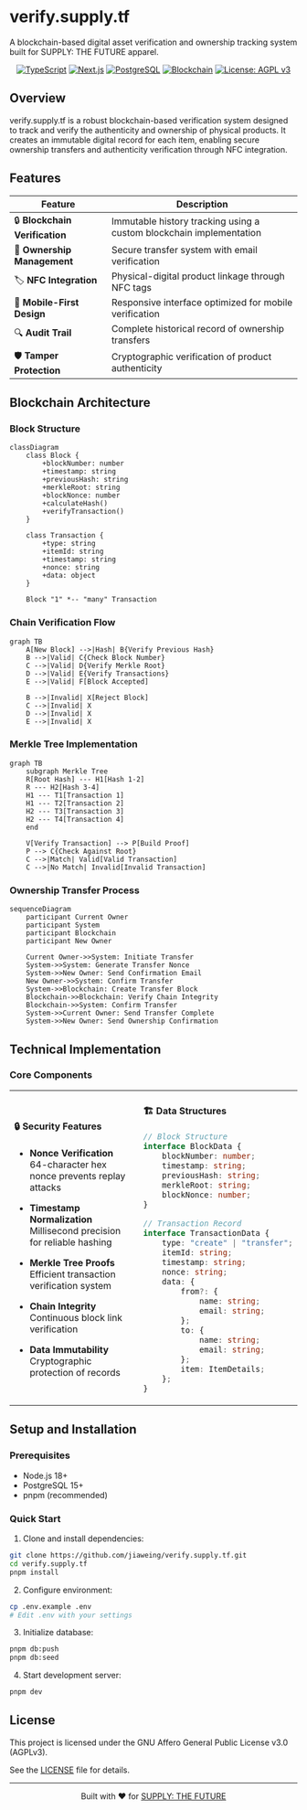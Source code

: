# verify.supply.tf

A blockchain-based digital asset verification and ownership tracking system built for SUPPLY: THE FUTURE apparel.

<div align="center">

[![TypeScript](https://img.shields.io/badge/TypeScript-007ACC?style=for-the-badge&logo=typescript&logoColor=white)](https://www.typescriptlang.org/)
[![Next.js](https://img.shields.io/badge/Next.js-black?style=for-the-badge&logo=next.js&logoColor=white)](https://nextjs.org/)
[![PostgreSQL](https://img.shields.io/badge/PostgreSQL-316192?style=for-the-badge&logo=postgresql&logoColor=white)](https://www.postgresql.org/)
[![Blockchain](https://img.shields.io/badge/Blockchain-121D33?style=for-the-badge&logo=blockchain.com&logoColor=white)](https://blockchain.com)
[![License: AGPL v3](https://img.shields.io/badge/License-AGPL_v3-blue.svg?style=for-the-badge)](https://www.gnu.org/licenses/agpl-3.0)

</div>

## Overview

verify.supply.tf is a robust blockchain-based verification system designed to track and verify the authenticity and ownership of physical products. It creates an immutable digital record for each item, enabling secure ownership transfers and authenticity verification through NFC integration.

## Features

| Feature | Description |
|---------|-------------|
| 🔒 **Blockchain Verification** | Immutable history tracking using a custom blockchain implementation |
| 👤 **Ownership Management** | Secure transfer system with email verification |
| 🏷️ **NFC Integration** | Physical-digital product linkage through NFC tags |
| 📱 **Mobile-First Design** | Responsive interface optimized for mobile verification |
| 🔍 **Audit Trail** | Complete historical record of ownership transfers |
| 🛡️ **Tamper Protection** | Cryptographic verification of product authenticity |

## Blockchain Architecture

### Block Structure

```mermaid
classDiagram
    class Block {
        +blockNumber: number
        +timestamp: string
        +previousHash: string
        +merkleRoot: string
        +blockNonce: number
        +calculateHash()
        +verifyTransaction()
    }
    
    class Transaction {
        +type: string
        +itemId: string
        +timestamp: string
        +nonce: string
        +data: object
    }
    
    Block "1" *-- "many" Transaction
```

### Chain Verification Flow

```mermaid
graph TB
    A[New Block] -->|Hash| B{Verify Previous Hash}
    B -->|Valid| C{Check Block Number}
    C -->|Valid| D{Verify Merkle Root}
    D -->|Valid| E{Verify Transactions}
    E -->|Valid| F[Block Accepted]
    
    B -->|Invalid| X[Reject Block]
    C -->|Invalid| X
    D -->|Invalid| X
    E -->|Invalid| X
```

### Merkle Tree Implementation

```mermaid
graph TB
    subgraph Merkle Tree
    R[Root Hash] --- H1[Hash 1-2]
    R --- H2[Hash 3-4]
    H1 --- T1[Transaction 1]
    H1 --- T2[Transaction 2]
    H2 --- T3[Transaction 3]
    H2 --- T4[Transaction 4]
    end
    
    V[Verify Transaction] --> P[Build Proof]
    P --> C{Check Against Root}
    C -->|Match| Valid[Valid Transaction]
    C -->|No Match| Invalid[Invalid Transaction]
```

### Ownership Transfer Process

```mermaid
sequenceDiagram
    participant Current Owner
    participant System
    participant Blockchain
    participant New Owner
    
    Current Owner->>System: Initiate Transfer
    System->>System: Generate Transfer Nonce
    System->>New Owner: Send Confirmation Email
    New Owner->>System: Confirm Transfer
    System->>Blockchain: Create Transfer Block
    Blockchain->>Blockchain: Verify Chain Integrity
    Blockchain->>System: Confirm Transfer
    System->>Current Owner: Send Transfer Complete
    System->>New Owner: Send Ownership Confirmation
```

## Technical Implementation

### Core Components

<table>
<tr>
<td width="50%">

#### 🔒 Security Features

- **Nonce Verification**  
  64-character hex nonce prevents replay attacks
  
- **Timestamp Normalization**  
  Millisecond precision for reliable hashing
  
- **Merkle Tree Proofs**  
  Efficient transaction verification system
  
- **Chain Integrity**  
  Continuous block link verification
  
- **Data Immutability**  
  Cryptographic protection of records

</td>
<td width="50%">

#### 🏗️ Data Structures

```typescript
// Block Structure
interface BlockData {
    blockNumber: number;
    timestamp: string;
    previousHash: string;
    merkleRoot: string;
    blockNonce: number;
}

// Transaction Record
interface TransactionData {
    type: "create" | "transfer";
    itemId: string;
    timestamp: string;
    nonce: string;
    data: {
        from?: { 
            name: string;
            email: string; 
        };
        to: { 
            name: string;
            email: string; 
        };
        item: ItemDetails;
    };
}
```

</td>
</tr>
</table>

## Setup and Installation

### Prerequisites

- Node.js 18+
- PostgreSQL 15+
- pnpm (recommended)

### Quick Start

1. Clone and install dependencies:
```bash
git clone https://github.com/jiaweing/verify.supply.tf.git
cd verify.supply.tf
pnpm install
```

2. Configure environment:
```bash
cp .env.example .env
# Edit .env with your settings
```

3. Initialize database:
```bash
pnpm db:push
pnpm db:seed
```

4. Start development server:
```bash
pnpm dev
```

## License

This project is licensed under the GNU Affero General Public License v3.0 (AGPLv3).

See the [LICENSE](LICENSE) file for details.

---

<div align="center">

Built with ❤️ for <a href="https://supply.tf">SUPPLY: THE FUTURE</a>

</div>
